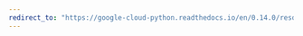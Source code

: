 ```yaml
---
redirect_to: "https://google-cloud-python.readthedocs.io/en/0.14.0/resource-manager-client.html"
---
```

